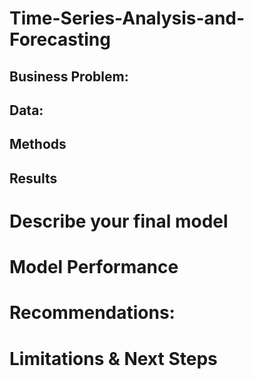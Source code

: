 # **Time-Series-Analysis-and-Forecasting**

## **Business Problem:**

## **Data:**

## **Methods**

## **Results**

# **Describe your final model**

# **Model Performance**

# **Recommendations:**

# **Limitations & Next Steps**
